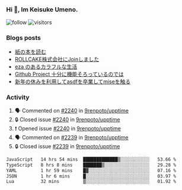 ### Hi 👋, Im Keisuke Umeno.

<!--
**9renpoto/9renpoto** is a ✨ _special_ ✨ repository because its `README.md` (this file) appears on your GitHub profile.

Here are some ideas to get you started:

- 🔭 I’m currently working on ...
- 🌱 I’m currently learning ...
- 👯 I’m looking to collaborate on ...
- 🤔 I’m looking for help with ...
- 💬 Ask me about ...
- 📫 How to reach me: ...
- 😄 Pronouns: ...
- ⚡ Fun fact: ...
-->

![follow](https://img.shields.io/github/followers/9renpoto?label=Follow&style=social)
![visitors](https://komarev.com/ghpvc/?username=9renpoto&label=Profile%20views&color=0e75b6&style=flat)

### Blogs posts

<!-- BLOG-POST-LIST:START -->
- [紙の本を読む](https://9renpoto.win/entry/2024/02/25/reading-papar-book)
- [ROLLCAKE株式会社にJoinしました](https://9renpoto.win/entry/2024/02/11/join)
- [eza のあるカラフルな生活](https://9renpoto.win/entry/2024/02/01/eza)
- [Github Project 十分に機能そろっているのでは](https://9renpoto.win/entry/2024/01/14/gh-projects)
- [新年の休みを利用してasdfを卒業してmiseを触る](https://9renpoto.win/entry/2024/01/07/mise)
<!-- BLOG-POST-LIST:END -->

### Activity

<!--START_SECTION:activity-->
1. 🗣 Commented on [#2240](https://github.com/9renpoto/upptime/issues/2240#issuecomment-2044108913) in [9renpoto/upptime](https://github.com/9renpoto/upptime)
2. 🔒 Closed issue [#2240](https://github.com/9renpoto/upptime/issues/2240) in [9renpoto/upptime](https://github.com/9renpoto/upptime)
3. ❗ Opened issue [#2240](https://github.com/9renpoto/upptime/issues/2240) in [9renpoto/upptime](https://github.com/9renpoto/upptime)
4. 🗣 Commented on [#2239](https://github.com/9renpoto/upptime/issues/2239#issuecomment-2044092049) in [9renpoto/upptime](https://github.com/9renpoto/upptime)
5. 🔒 Closed issue [#2239](https://github.com/9renpoto/upptime/issues/2239) in [9renpoto/upptime](https://github.com/9renpoto/upptime)
<!--END_SECTION:activity-->

<!--START_SECTION:waka-->

```txt
JavaScript   14 hrs 54 mins  █████████████▒░░░░░░░░░░░   53.66 %
TypeScript   8 hrs 8 mins    ███████▒░░░░░░░░░░░░░░░░░   29.28 %
YAML         1 hr 59 mins    █▓░░░░░░░░░░░░░░░░░░░░░░░   07.16 %
JSON         1 hr 6 mins     █░░░░░░░░░░░░░░░░░░░░░░░░   03.97 %
Lua          32 mins         ▒░░░░░░░░░░░░░░░░░░░░░░░░   01.92 %
```

<!--END_SECTION:waka-->
